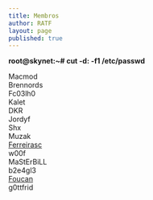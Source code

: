 ```yaml
---
title: Membros
author: RATF
layout: page
published: true
---
```


<strong>root@skynet:~# cut -d: -f1 /etc/passwd</strong><br>

Macmod<br>
Brennords<br>
Fc03lh0<br>
Kalet<br>
DKR<br>
Jordyf<br>
Shx<br>
Muzak<br>
[Ferreirasc](https://github.com/ferreirasc)<br>
w00f<br>
MaStErBiLL<br>
b2e4gl3<br>
[Foucan](https://github.com/F0uCan)<br>
g0ttfrid<br>
<!--матрица имеет тебя: 68747470733A2F2F7777772E796F75747562652E636F6D2F77617463683F763D61544C3471494978673841-->

